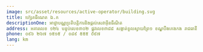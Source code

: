 ```yaml
---
image: src/asset/resources/active-operator/building.svg
title: ហ៊្សេតធីណេត ឯ.ក
descriptionOne: អាជ្ញាបណ្ណប្រតិបត្តិការនិងផ្តល់សេវាអ៊ីនធឺណិត
address: អគារលេខ ១២៤ បន្ទប់លេខ៣០២ ផ្លូវលេខ៣៨៨ សង្កាត់ទួលស្វាយព្រៃ១ ខណ្ឌបឹងកេងកង រាជធានីភ្នំពេញ
phone: ០៩៦ ២៦៧ ១៥១៥ / ០៨៩ ៥៥៥ ០៩៧
lang: km
---
```

